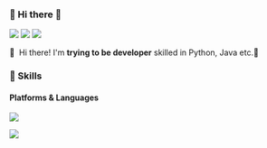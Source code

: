 ### 🤞 Hi there 👋
<p>
  <a href="https://aaingyunii.tistory.com" target="_blank"><img src="https://img.shields.io/badge/Tech_Blog-DD0B78?style=flat-square&logo=GitHub%20Sponsors&logoColor=white"/></a>
  <a href="" target="_blank"><img src="https://img.shields.io/badge/InKunAn-0A66C2?style=flat-square&logo=Linkedin&logoColor=white"/></a>
  <a href="mailto:dlsrbs98@gmail.com" target="_blank"><img src="https://img.shields.io/badge/dlsrbs98@gmail.com-EA4335?style=flat-square&logo=Gmail&logoColor=white"/></a>
</p>

<p>
  👋&nbsp; Hi there! I'm <b>trying to be developer</b> skilled in Python, Java etc.🚀<br/>
</p>


### 💪 Skills
#### Platforms & Languages
<p>
  <img src="https://img.shields.io/badge/Python-3776AB.svg?&style=for-the-badge&logo=Python&logoColor=white"/>
</p>
<p>
  <img src="https://img.shields.io/badge/Java-3776AB.svg?&style=for-the-badge&logo=Java&logoColor=white"/>
</p>
